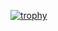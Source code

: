 [![trophy](https://github-profile-trophy.vercel.app/?username=hikarukuri&theme=onedark)](https://github.com/ryo-ma/github-profile-trophy)
